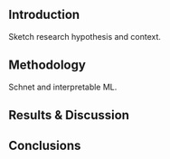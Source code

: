 ## Introduction

Sketch research hypothesis and context.

## Methodology

Schnet and interpretable ML.

## Results & Discussion



## Conclusions
